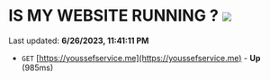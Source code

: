 # IS MY WEBSITE RUNNING ? [![](https://img.shields.io/static/v1?label=Sponsor&message=%E2%9D%A4&logo=GitHub&color=%23fe8e86)](https://github.com/sponsors/<username>)

Last updated: **6/26/2023, 11:41:11 PM**

- `GET` [https://youssefservice.me](https://youssefservice.me) - **Up** (985ms)
